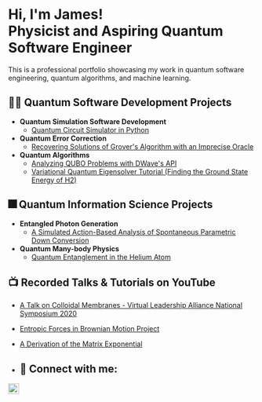 <h1>Hi, I'm James! <br/><a>Physicist</a> and <a>Aspiring Quantum Software Engineer</a></h1>

This is a professional portfolio showcasing my work in quantum software engineering, quantum algorithms, and machine learning. 


<h2>👨‍💻 Quantum Software Development Projects</h2>

- <b> Quantum Simulation Software Development</b>
  - [Quantum Circuit Simulator in Python]()
- <b> Quantum Error Correction </b>
  - [Recovering Solutions of Grover's Algorithm with an Imprecise Oracle]()
- <b> Quantum Algorithms</b>
  - [Analyzing QUBO Problems with DWave's API]()
  - [Variational Quantum Eigensolver Tutorial (Finding the Ground State Energy of H2)]()
 

<h2>🎆 Quantum Information Science Projects</h2>

- <b> Entangled Photon Generation</b>
  - [A Simulated Action-Based Analysis of Spontaneous Parametric Down Conversion]()
- <b> Quantum Many-body Physics</b>
  - [Quantum Entanglement in the Helium Atom]()

<h2>📺 Recorded Talks & Tutorials on YouTube</h2>

- [A Talk on Colloidal Membranes - Virtual Leadership Alliance National Symposium 2020](https://www.youtube.com/watch?v=y8XOKPKYZvw)
- [Entropic Forces in Brownian Motion Project](https://www.youtube.com/watch?v=hjmek4pmBJ4)
- [A Derivation of the Matrix Exponential](https://www.youtube.com/watch?v=adlb8r7dO7w)

- <h2> 🤳 Connect with me:</h2>
[<img align="left" alt="JoshMadakor | LinkedIn" width="22px" src="https://cdn.jsdelivr.net/npm/simple-icons@v3/icons/linkedin.svg" />][linkedin]

[Linkedin]: www.linkedin.com/in/james-saslow-147138161


